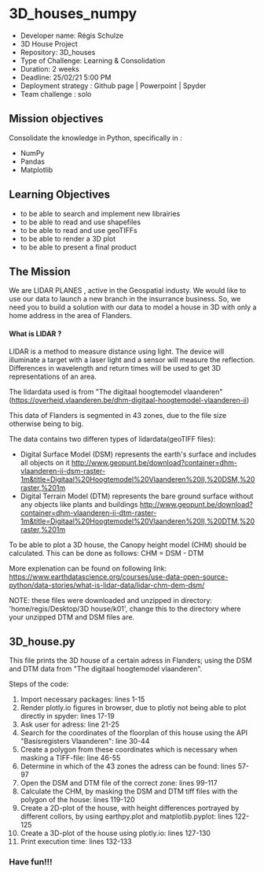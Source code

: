 # 3D_houses_numpy
* Developer name: Régis Schulze
* 3D House Project
* Repository: 3D_houses
* Type of Challenge: Learning & Consolidation
* Duration: 2 weeks
* Deadline: 25/02/21 5:00 PM
* Deployment strategy : Github page | Powerpoint | Spyder
* Team challenge : solo

## Mission objectives
Consolidate the knowledge in Python, specifically in :

* NumPy
* Pandas
* Matplotlib

## Learning Objectives
* to be able to search and implement new librairies
* to be able to read and use shapefiles
* to be able to read and use geoTIFFs
* to be able to render a 3D plot
* to be able to present a final product

## The Mission
We are LIDAR PLANES , active in the Geospatial industy. We would like to use our data to launch a new branch in the insurrance business. So, we need you to build a solution with our data to model a house in 3D with only a home address in the area of Flanders.

#### What is LIDAR ?
LIDAR is a method to measure distance using light. The device will illuminate a target with a laser light and a sensor will measure the reflection. Differences in wavelength and return times will be used to get 3D representations of an area.

The lidardata used is from "The digitaal hoogtemodel vlaanderen" 
(https://overheid.vlaanderen.be/dhm-digitaal-hoogtemodel-vlaanderen-ii) 

This data of Flanders is segmented in 43 zones, due to the file size otherwise being to big.

The data contains two differen types of lidardata(geoTIFF files):

* Digital Surface Model (DSM) represents the earth's surface and includes all objects on it
http://www.geopunt.be/download?container=dhm-vlaanderen-ii-dsm-raster-1m&title=Digitaal%20Hoogtemodel%20Vlaanderen%20II,%20DSM,%20raster,%201m
* Digital Terrain Model (DTM) represents the bare ground surface without any objects like plants and buildings
http://www.geopunt.be/download?container=dhm-vlaanderen-ii-dtm-raster-1m&title=Digitaal%20Hoogtemodel%20Vlaanderen%20II,%20DTM,%20raster,%201m

To be able to plot a 3D house, the Canopy height model (CHM) should be calculated.
This can be done as follows:
CHM = DSM - DTM

More explenation can be found on following link:
https://www.earthdatascience.org/courses/use-data-open-source-python/data-stories/what-is-lidar-data/lidar-chm-dem-dsm/

NOTE: these files were downloaded and unzipped in directory: 'home/regis/Desktop/3D house/k01', change this to the directory where your unzipped DTM and DSM files are.

## 3D_house.py

This file prints the 3D house of a certain adress in Flanders; using the DSM and DTM data from "The digitaal hoogtemodel vlaanderen".

Steps of the code:
1. Import necessary packages: lines 1-15
2. Render plotly.io figures in browser, due to plotly not being able to plot directly in spyder: lines 17-19
3. Ask user for adress: line 21-25
4. Search for the coordinates of the floorplan of this house using the API "Basisregisters Vlaanderen": line 30-44
5. Create a polygon from these coordinates which is necessary when masking a TIFF-file: line 46-55
6. Determine in which of the 43 zones the adress can be found: lines 57-97
7. Open the DSM and DTM file of the correct zone: lines 99-117 
8. Calculate the CHM, by masking the DSM and DTM tiff files with the polygon of the house: lines 119-120
9. Create a 2D-plot of the house, with height differences portrayed by different collors, by using earthpy.plot and matplotlib.pyplot: lines 122-125
10. Create a 3D-plot of the house using plotly.io: lines 127-130
11. Print execution time: lines 132-133

### Have fun!!!


